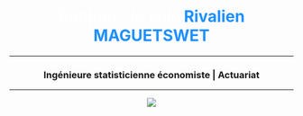 
<h1 align="center">
  <span style="color:#ffffff;">Bonjour, Je suis</span>  
  <span style="color:#1E90FF;">
    <a href="#" style="text-decoration:none;color:#1E90FF;">
      Rivalien MAGUETSWET
    </a>
  </span>
</h1>

---

<h3 align="center">
  Ingénieure statisticienne économiste | Actuariat
</h3>

---

<p align="center">
  <img src="https://readme-typing-svg.herokuapp.com?color=1E90FF&size=22&center=true&vCenter=true&width=800&lines=Conseils+Machine+Learning+MLOps+Scoring+Data+Science;Conseils+Machine+Learning+MLOps+Scoring+Data+Science+Modélisation+Statistique&repeat=false" />
</p>


